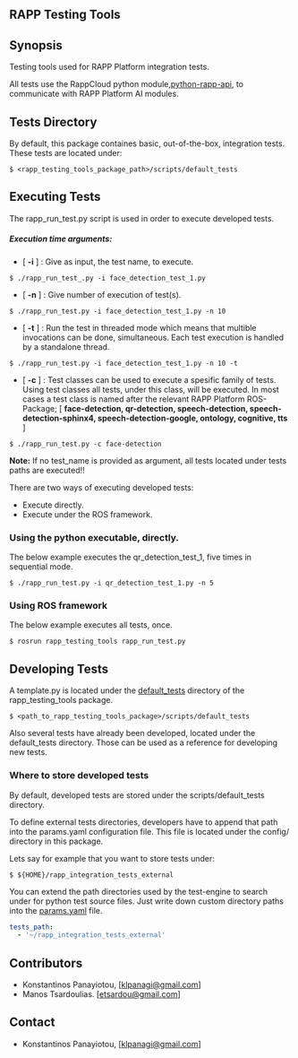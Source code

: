 RAPP Testing Tools
------------------


## Synopsis

Testing tools used for RAPP Platform integration tests.

All tests use the RappCloud python module,[python-rapp-api](https://github.com/rapp-project/rapp-api/tree/master/python), to communicate with RAPP Platform AI modules.


## Tests Directory

By default, this package containes basic, out-of-the-box, integration tests. These tests are located
under:

```shell
$ <rapp_testing_tools_package_path>/scripts/default_tests
```


## Executing Tests

The rapp_run_test.py script is used in order to execute developed tests.

##### Execution time arguments:
- [ **-i** ] : Give as input, the test name, to execute.

```shell
$ ./rapp_run_test_.py -i face_detection_test_1.py
```

- [ **-n** ] : Give number of execution of test(s).

```shell
$ ./rapp_run_test.py -i face_detection_test_1.py -n 10
```

- [ **-t** ] : Run the test in threaded mode which means that multible invocations can be done, simultaneous. Each test execution is handled by a standalone thread.

```shell
$ ./rapp_run_test.py -i face_detection_test_1.py -n 10 -t
```


-  [ **-c** ] :  Test classes can be used to execute a spesific family of tests. Using test classes all tests, under this class, will be executed. In most cases a test class is named after the relevant RAPP Platform ROS-Package; [ **face-detection, qr-detection, speech-detection, speech-detection-sphinx4, speech-detection-google, ontology, cognitive, tts** ]

```shell
$ ./rapp_run_test.py -c face-detection
```
 

**Note:**
If no test_name is provided as argument, all tests located under tests paths
are executed!!

There are two ways of executing developed tests:
- Execute directly.
- Execute under the ROS framework.

### Using the python executable, directly.

The below example executes the qr_detection_test_1, five times in sequential
mode.

```shell
$ ./rapp_run_test.py -i qr_detection_test_1.py -n 5
```

### Using ROS framework

The below example executes all tests, once.

```shell
$ rosrun rapp_testing_tools rapp_run_test.py
```


## Developing Tests

A template.py is located under the [default_tests](https://github.com/rapp-project/rapp-platform/tree/master/rapp_testing_tools/scripts/default_tests) directory of the rapp_testing_tools package.

```shell
$ <path_to_rapp_testing_tools_package>/scripts/default_tests
```

Also several tests have already been developed, located under the default_tests
directory. Those can be used as a reference for developing new tests.


### Where to store developed tests

By default, developed tests are stored under the scripts/default_tests directory. 

To define external tests directories, developers have to append that path
into the params.yaml configuration file. This file is located under the config/
directory in this package.

Lets say for example that you want to store tests under:

```shell
$ ${HOME}/rapp_integration_tests_external
```

You can extend the path directories used by the test-engine to search under for python test source files. Just write down custom directory paths into the [params.yaml]([params.yaml](https://github.com/rapp-project/rapp-platform/blob/master/rapp_testing_tools/config/params.yaml)) file.

```yaml
tests_path:
  - '~/rapp_integration_tests_external'
```


## Contributors

- Konstantinos Panayiotou, [klpanagi@gmail.com]
- Manos Tsardoulias. [etsardou@gmail.com]


## Contact
- Konstantinos Panayiotou, [klpanagi@gmail.com]
